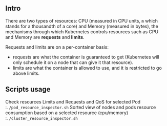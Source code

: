 ## Intro
There are two types of resources: CPU (measured in CPU units, `m` which stands for a thousandth of a core) and Memory (measured in bytes),
  the mechanisms through which Kubernetes controls resources such as CPU and Memory are **requests** and **limits**.

Requests and limits are on a per-container basis:

  * requests are what the container is guaranteed to get (Kubernetes will only schedule it on a node that can give it that resource).
  * limits are what the container is allowed to use, and it is restricted to go above limits.

## Scripts usage

Check resources Limits and Requests and QoS for selected Pod :`./pod_resource_inspector.sh`
Sorted view of nodes and pods resource consumption based on a selected resource (cpu/memory) :`./cluster_resource_inspector.sh `

